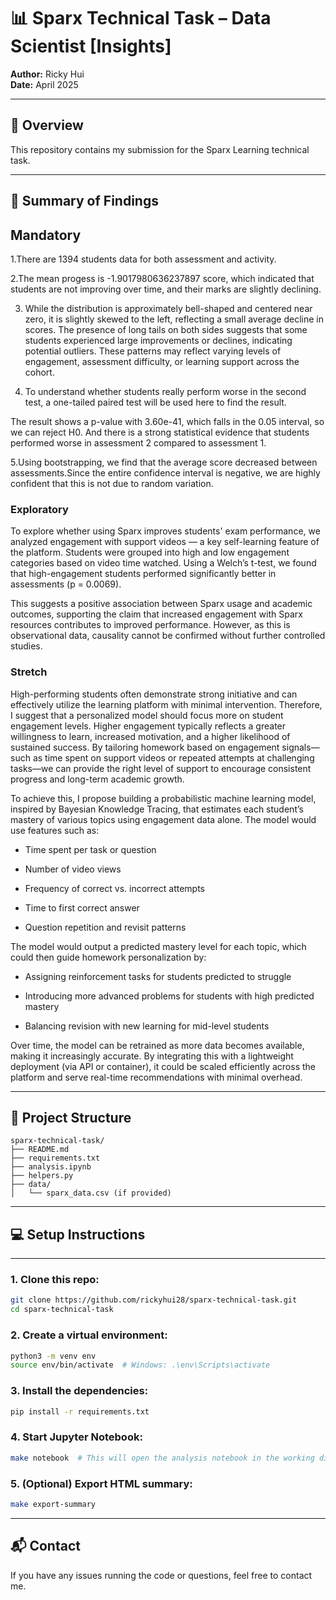 # 📊 Sparx Technical Task – Data Scientist [Insights]

**Author:** Ricky Hui  
**Date:** April 2025

---

## 🚀 Overview

This repository contains my submission for the Sparx Learning technical task.

---

## 🧠 Summary of Findings

## Mandatory 

 1.There are 1394 students data for both assessment and activity.

 2.The mean progess is -1.9017980636237897 score, which indicated that students are not improving over time, and their marks are slightly declining.

 3. While the distribution is approximately bell-shaped and centered near zero, it is slightly skewed to the left, reflecting a small average decline in scores. The presence of long tails on both sides suggests that some students experienced large improvements or declines, indicating potential outliers. These patterns may reflect varying levels of engagement, assessment difficulty, or learning support across the cohort.

 4. To understand whether students really perform worse in the second test, a one-tailed paired test will be used here to find the result.

The result shows a p-value with 3.60e-41, which falls in the 0.05 interval, so we can reject H0. And there is a strong statistical evidence that students performed worse in assessment 2 compared to assessment 1.

 5.Using bootstrapping, we find that the average score decreased between assessments.Since the entire confidence interval is negative, we are highly confident that this is not due to random variation.



### Exploratory

To explore whether using Sparx improves students' exam performance, we analyzed engagement with support videos — a key self-learning feature of the platform. Students were grouped into high and low engagement categories based on video time watched. Using a Welch’s t-test, we found that high-engagement students performed significantly better in assessments (p = 0.0069).

This suggests a positive association between Sparx usage and academic outcomes, supporting the claim that increased engagement with Sparx resources contributes to improved performance. However, as this is observational data, causality cannot be confirmed without further controlled studies.


### Stretch
High-performing students often demonstrate strong initiative and can effectively utilize the learning platform with minimal intervention. Therefore, I suggest that a personalized model should focus more on student engagement levels. Higher engagement typically reflects a greater willingness to learn, increased motivation, and a higher likelihood of sustained success. By tailoring homework based on engagement signals—such as time spent on support videos or repeated attempts at challenging tasks—we can provide the right level of support to encourage consistent progress and long-term academic growth.


To achieve this, I propose building a probabilistic machine learning model, inspired by Bayesian Knowledge Tracing, that estimates each student’s mastery of various topics using engagement data alone. The model would use features such as:

- Time spent per task or question

- Number of video views

- Frequency of correct vs. incorrect attempts

- Time to first correct answer

- Question repetition and revisit patterns

The model would output a predicted mastery level for each topic, which could then guide homework personalization by:

- Assigning reinforcement tasks for students predicted to struggle

- Introducing more advanced problems for students with high predicted mastery

- Balancing revision with new learning for mid-level students

Over time, the model can be retrained as more data becomes available, making it increasingly accurate. By integrating this with a lightweight deployment (via API or container), it could be scaled efficiently across the platform and serve real-time recommendations with minimal overhead.

---

## 📁 Project Structure

```
sparx-technical-task/
├── README.md
├── requirements.txt
├── analysis.ipynb
├── helpers.py
├── data/
│   └── sparx_data.csv (if provided)
```

---

## 💻 Setup Instructions

---

### 1. Clone this repo:
```bash
git clone https://github.com/rickyhui28/sparx-technical-task.git
cd sparx-technical-task
```

### 2. Create a virtual environment:
```bash
python3 -m venv env
source env/bin/activate  # Windows: .\env\Scripts\activate
```

### 3. Install the dependencies:
```bash
pip install -r requirements.txt
```

### 4. Start Jupyter Notebook:
```bash
make notebook  # This will open the analysis notebook in the working directory
```

### 5. (Optional) Export HTML summary:
```bash
make export-summary
```

---


## 📬 Contact

If you have any issues running the code or questions, feel free to contact me.
